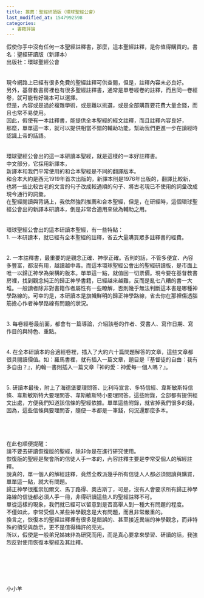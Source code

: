 ```yaml
---
title: 推薦：聖經研讀版（環球聖經公會）
last_modified_at: 1547992598
categories:
  - 書籍評論
---
```


假使你手中沒有任何一本聖經註釋書，那麼，這本聖經註釋，是你值得購買的。<!--more-->書名：聖經研讀版（新譯本）<br>出版社：環球聖經公會<br><br><br>現今網路上已經有很多免費的聖經註釋可供查閱，但是，註釋內容未必良好。<br>另外，基督教書房裡也有很多聖經註釋書，通常是單卷經卷的註釋，而且同一卷經卷，就可能有好幾本可以選擇。<br>但是，內容或是過於複雜學術，或是難以挑選，或是全部購買要花費大量金錢，而且也常不易使用。<br>因此，假使有一本註釋書，能提供全本聖經的經文註釋，而且註釋內容良好，<br>那麼，單單這一本，就可以提供相當不錯的輔助功能，幫助我們更進一步在讀經時認識上帝的話語。<br><br><br>環球聖經公會出的這一本研讀本聖經，就是這樣的一本好註釋書。<br>中文部分，它採用新譯本，<br>新譯本和我們平常使用的和合本聖經是不同的翻譯版本。<br>和合本大約是西元1919年首次出版的，新譯本則是1976年出版的，翻譯比較新，也將一些比較古老的文言的句子改成較通順的句子、將古老現已不使用的詞彙改成現今通行的詞彙。<br>在聖經閱讀與背誦上，我依然強烈推薦和合本聖經，但是，在研經時，這個環球聖經公會出的新譯本研讀本，倒是非常合適用來做為輔助之用。<br><br><br>環球聖經公會出的這本研讀本聖經，有一些特點：<br>1.	一本研讀本，就已經有全本聖經的註釋，省去大量購買眾多註釋書的經費。<br><br><br>2.	一本註釋書，最重要的是觀念正確、神學正確。否則的話，不管多便宜、內容多豐富，都沒有用，越讀越中毒。而這本環球聖經公會出的聖經研讀版，是市面上唯一以歸正神學為架構的版本。單單這一點，就值回一切票價。現今要在基督教書房裡，找到觀念純正的歸正神學書籍，已經越來越難，反而是亂七八糟的書一大堆。一般讀者除非對書籍作者屬性有一些瞭解，否則幾乎無法判斷這本書是哪種神學路線的。可幸的是，本研讀本是旗幟鮮明的歸正神學路線，省去你在那裡傷透腦筋擔心作者神學路線有問題的狀況。<br><br><br>3.	每卷經卷最前面，都會有一篇導論，介紹該卷的作者、受書人、寫作日期、寫作目的與特色、重點。<br><br><br>4.	在全本研讀本的合適經卷裡，插入了大約六十篇問題解答的文章，這些文章都很具閱讀價值。如：羅馬書裡，就有插入一篇文章，題目是『基督徒的自由：我有多自由？』，約翰一書則插入一篇文章『神的愛：神愛每一個人嗎？』。<br><br><br>5.	研讀本最後，附上了海德堡要理問答、比利時宣言、多特信經、韋斯敏斯特信條、韋斯敏斯特大要理問答、韋斯敏斯特小要理問答。這些附錄，全部都有提供經文出處，方便我們知道該信條的聖經依據。單單這些附錄，就省掉我們很多的錢，因為，這些信條與要理問答，隨便一本都是一筆錢，何況還那麼多本。<br><br><br><br><br>在此也順便提醒：<br>請不要去研讀恢復版的聖經，除非你是在進行研究使用。<br>恢復版的聖經是聚會所的信徒人手一本的，內容註釋主要是李常受個人的解經註釋。<br>說真的，單一個人的解經註釋，竟然全教派幾乎所有信徒人人都必須閱讀與購買，單單這一點，就大有問題。<br>歸正神學很推崇加爾文、馬丁路得、奧古斯丁，可是，沒有人會要求所有歸正神學路線的信徒都必須人手一冊，非得研讀這些人的聖經註釋不可。<br>單從這樣的現象，我們就已經可以留意到是否高舉人到一種大有問題的程度。<br>不僅如此，李常受個人某些神學觀念是大有問題，而且非常嚴重的。<br>換言之，恢復本的聖經註釋裡有很多是錯誤的、甚至接近異端的神學觀念，而非特殊的領受與啟示，更不是值得稱許的亮光。<br>所以，假使是一般弟兄姊妹非為研究而用，而是真心要拿來學習、研讀的話，我強烈反對使用恢復本聖經及其註釋。<br><br><br><br><br><br><br>小小羊<br>
